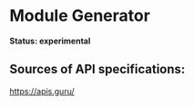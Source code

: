 # Module Generator

**Status: experimental**

## Sources of API specifications:

https://apis.guru/
